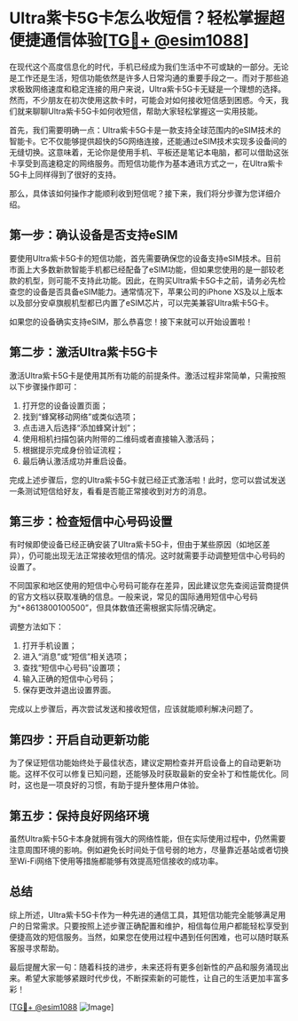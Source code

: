 # Ultra紫卡5G卡怎么收短信？轻松掌握超便捷通信体验[[TG💪+ @esim1088](https://t.me/s/esim1088)]

在现代这个高度信息化的时代，手机已经成为我们生活中不可或缺的一部分。无论是工作还是生活，短信功能依然是许多人日常沟通的重要手段之一。而对于那些追求极致网络速度和稳定连接的用户来说，Ultra紫卡5G卡无疑是一个理想的选择。然而，不少朋友在初次使用这款卡时，可能会对如何接收短信感到困惑。今天，我们就来聊聊Ultra紫卡5G卡如何收短信，帮助大家轻松掌握这一实用技能。

首先，我们需要明确一点：Ultra紫卡5G卡是一款支持全球范围内的eSIM技术的智能卡。它不仅能够提供超快的5G网络连接，还能通过eSIM技术实现多设备间的无缝切换。这意味着，无论你是使用手机、平板还是笔记本电脑，都可以借助这张卡享受到高速稳定的网络服务。而短信功能作为基本通讯方式之一，在Ultra紫卡5G卡上同样得到了很好的支持。

那么，具体该如何操作才能顺利收到短信呢？接下来，我们将分步骤为您详细介绍。

## **第一步：确认设备是否支持eSIM**

要使用Ultra紫卡5G卡的短信功能，首先需要确保您的设备支持eSIM技术。目前市面上大多数新款智能手机都已经配备了eSIM功能，但如果您使用的是一部较老款的机型，则可能不支持此功能。因此，在购买Ultra紫卡5G卡之前，请务必先检查您的设备是否具备eSIM能力。通常情况下，苹果公司的iPhone XS及以上版本以及部分安卓旗舰机型都已内置了eSIM芯片，可以完美兼容Ultra紫卡5G卡。

如果您的设备确实支持eSIM，那么恭喜您！接下来就可以开始设置啦！

## **第二步：激活Ultra紫卡5G卡**

激活Ultra紫卡5G卡是使用其所有功能的前提条件。激活过程非常简单，只需按照以下步骤操作即可：

1. 打开您的设备设置页面；
2. 找到“蜂窝移动网络”或类似选项；
3. 点击进入后选择“添加蜂窝计划”；
4. 使用相机扫描包装内附带的二维码或者直接输入激活码；
5. 根据提示完成身份验证流程；
6. 最后确认激活成功并重启设备。

完成上述步骤后，您的Ultra紫卡5G卡就已经正式激活啦！此时，您可以尝试发送一条测试短信给好友，看看是否能正常接收到对方的消息。

## **第三步：检查短信中心号码设置**

有时候即使设备已经正确安装了Ultra紫卡5G卡，但由于某些原因（如地区差异），仍可能出现无法正常接收短信的情况。这时就需要手动调整短信中心号码的设置了。

不同国家和地区使用的短信中心号码可能存在差异，因此建议您先查阅运营商提供的官方文档以获取准确的信息。一般来说，常见的国际通用短信中心号码为“+8613800100500”，但具体数值还需根据实际情况确定。

调整方法如下：
1. 打开手机设置；
2. 进入“消息”或“短信”相关选项；
3. 查找“短信中心号码”设置项；
4. 输入正确的短信中心号码；
5. 保存更改并退出设置界面。

完成以上步骤后，再次尝试发送和接收短信，应该就能顺利解决问题了。

## **第四步：开启自动更新功能**

为了保证短信功能始终处于最佳状态，建议定期检查并开启设备上的自动更新功能。这样不仅可以修复已知问题，还能够及时获取最新的安全补丁和性能优化。同时，这也是一项良好的习惯，有助于提升整体用户体验。

## **第五步：保持良好网络环境**

虽然Ultra紫卡5G卡本身就拥有强大的网络性能，但在实际使用过程中，仍然需要注意周围环境的影响。例如避免长时间处于信号弱的地方，尽量靠近基站或者切换至Wi-Fi网络下使用等措施都能够有效提高短信接收的成功率。

## **总结**

综上所述，Ultra紫卡5G卡作为一种先进的通信工具，其短信功能完全能够满足用户的日常需求。只要按照上述步骤正确配置和维护，相信每位用户都能轻松享受到便捷高效的短信服务。当然，如果您在使用过程中遇到任何困难，也可以随时联系客服寻求帮助。

最后提醒大家一句：随着科技的进步，未来还将有更多创新性的产品和服务涌现出来。希望大家能够紧跟时代步伐，不断探索新的可能性，让自己的生活更加丰富多彩！

[[TG💪+ @esim1088](https://t.me/s/esim1088) ![Image](https://i.postimg.cc/4NQfJmqS/Snipaste-2025-05-13-00-14-12.png)]